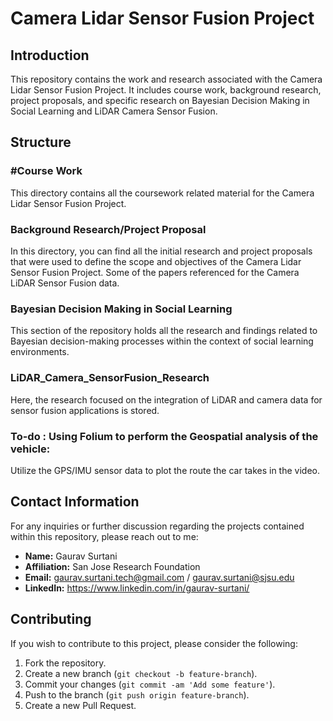# Camera Lidar Sensor Fusion Project

## Introduction
This repository contains the work and research associated with the Camera Lidar Sensor Fusion Project. It includes course work, background research, project proposals, and specific research on Bayesian Decision Making in Social Learning and LiDAR Camera Sensor Fusion.

## Structure

### #Course Work
This directory contains all the coursework related material for the Camera Lidar Sensor Fusion Project.

### Background Research/Project Proposal
In this directory, you can find all the initial research and project proposals that were used to define the scope and objectives of the Camera Lidar Sensor Fusion Project.
Some of the papers referenced for the Camera LiDAR Sensor Fusion data.

### Bayesian Decision Making in Social Learning
This section of the repository holds all the research and findings related to Bayesian decision-making processes within the context of social learning environments.

### LiDAR_Camera_SensorFusion_Research
Here, the research focused on the integration of LiDAR and camera data for sensor fusion applications is stored.

### To-do : Using Folium to perform the Geospatial analysis of the vehicle:
Utilize the GPS/IMU sensor data to plot the route the car takes in the video.

## Contact Information
For any inquiries or further discussion regarding the projects contained within this repository, please reach out to me:

- **Name:** Gaurav Surtani
- **Affiliation:** San Jose Research Foundation
- **Email:** gaurav.surtani.tech@gmail.com / gaurav.surtani@sjsu.edu
- **LinkedIn:** https://www.linkedin.com/in/gaurav-surtani/

## Contributing
If you wish to contribute to this project, please consider the following:

1. Fork the repository.
2. Create a new branch (`git checkout -b feature-branch`).
3. Commit your changes (`git commit -am 'Add some feature'`).
4. Push to the branch (`git push origin feature-branch`).
5. Create a new Pull Request.

